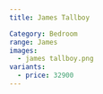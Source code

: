 ```yaml
---
title: James Tallboy

Category: Bedroom
range: James
images:
  - james tallboy.png
variants:
  - price: 32900
---
```

